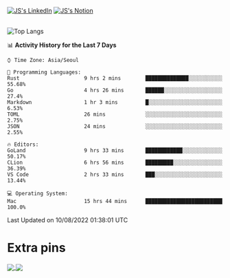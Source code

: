 
[![JS's LinkedIn](https://img.shields.io/badge/LinkedIn-blue?style=for-the-badge&logo=linkedin)](https://www.linkedin.com/in/jaeseung-lee-5a2a32139/) 
[![JS's Notion](https://img.shields.io/badge/Notion-black?style=for-the-badge&logo=notion)](https://bit.ly/ljswiki1) <br><br>
<!-- ![JS's GitHub stats](https://github-readme-stats-lemon-five.vercel.app/api?username=tkxkd0159&hide=contribs,prs,stars,issues&show_icons=true&theme=react&include_all_commits=true)   -->
![Top Langs](https://github-readme-stats-lemon-five.vercel.app/api/top-langs/?username=tkxkd0159&layout=compact&hide=jupyter%20notebook,scss,html,css&langs_count=10)  


<!--START_SECTION:waka-->
📊 **Activity History for the Last 7 Days** 

```text
⌚︎ Time Zone: Asia/Seoul

💬 Programming Languages: 
Rust                     9 hrs 2 mins        ██████████████░░░░░░░░░░░   55.68% 
Go                       4 hrs 26 mins       ██████░░░░░░░░░░░░░░░░░░░   27.4% 
Markdown                 1 hr 3 mins         █░░░░░░░░░░░░░░░░░░░░░░░░   6.53% 
TOML                     26 mins             ░░░░░░░░░░░░░░░░░░░░░░░░░   2.75% 
JSON                     24 mins             ░░░░░░░░░░░░░░░░░░░░░░░░░   2.55%

🔥 Editors: 
GoLand                   9 hrs 33 mins       ████████████░░░░░░░░░░░░░   50.17% 
CLion                    6 hrs 56 mins       █████████░░░░░░░░░░░░░░░░   36.39% 
VS Code                  2 hrs 33 mins       ███░░░░░░░░░░░░░░░░░░░░░░   13.44%

💻 Operating System: 
Mac                      15 hrs 44 mins      █████████████████████████   100.0%

```


 Last Updated on 10/08/2022 01:38:01 UTC
<!--END_SECTION:waka-->

# Extra pins
<a href="https://github.com/tkxkd0159/tkxkd0159.github.io">
  <img align="center" src="https://github-readme-stats-lemon-five.vercel.app/api/pin/?username=tkxkd0159&repo=nft-card-game&theme=react" />
</a>
<a href="https://github.com/tkxkd0159/dsalgo">
  <img align="center" src="https://github-readme-stats-lemon-five.vercel.app/api/pin/?username=tkxkd0159&repo=dsalgo&theme=react" />
</a>

<!---
- 🔭 I’m currently working on ...
- 🌱 I’m currently learning blockchain and distributed network
- 👯 I’m looking to collaborate on ...
- 🤔 I’m looking for help with ...
- 💬 Ask me about ...
- 📫 How to reach me: ...
- 😄 Pronouns: ...
- ⚡ Fun fact: ...
-->
